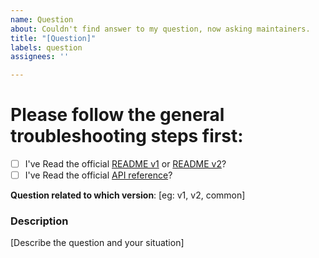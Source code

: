 ```yaml
---
name: Question
about: Couldn't find answer to my question, now asking maintainers.
title: "[Question]"
labels: question
assignees: ''

---
```


# Please follow the general troubleshooting steps first:

- [ ] I've Read the official [README v1](https://github.com/iamriajul/adhan-dart/blob/master/README.md) or [README v2](https://github.com/iamriajul/adhan-dart/blob/v2/README.md)?
- [ ] I've Read the official [API reference](https://pub.dev/documentation/adhan/latest/adhan/adhan-library.html)?

**Question related to which version**: [eg: v1, v2, common]

### Description

[Describe the question and your situation]
